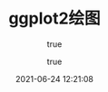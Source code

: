 ---
pageComponent:
  name: Catalogue
  data:
    path: 《ggplot2》专栏
    imgUrl: https://cdn.jsdelivr.net/gh/tidyverse/ggplot2/man/figures/logo.png
    description: 本专栏内容是博主学习ggplot2相关书籍后所整理的学习笔记，具体书目在各章节有明确引用，版权归书目原作者所有。
title: ggplot2绘图
date: 2021-06-24 12:21:08
permalink: /r/ggplot2
article: false
comment: false
editLink: false
author:
  - name: Yang Du
  - link: https://github.com/nkbaim/
---